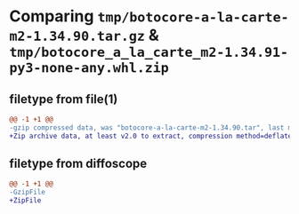 # Comparing `tmp/botocore-a-la-carte-m2-1.34.90.tar.gz` & `tmp/botocore_a_la_carte_m2-1.34.91-py3-none-any.whl.zip`

## filetype from file(1)

```diff
@@ -1 +1 @@
-gzip compressed data, was "botocore-a-la-carte-m2-1.34.90.tar", last modified: Wed Apr 24 01:02:14 2024, max compression
+Zip archive data, at least v2.0 to extract, compression method=deflate
```

## filetype from diffoscope

```diff
@@ -1 +1 @@
-GzipFile
+ZipFile
```

